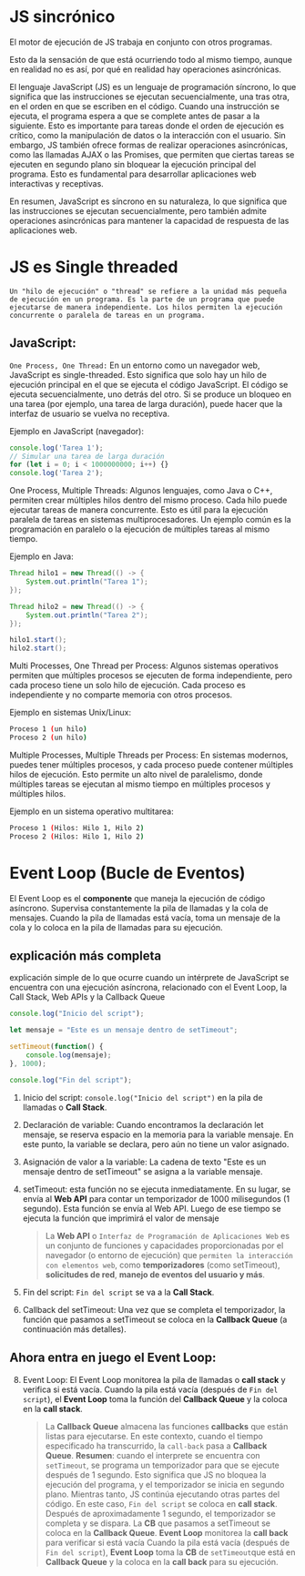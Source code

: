 # JS sincrónico

El motor de ejecución de JS trabaja en conjunto con otros programas.

Esto da la sensación de que está ocurriendo todo al mismo tiempo, aunque en realidad no es así, por qué en realidad hay operaciones asincrónicas.

El lenguaje JavaScript (JS) es un lenguaje de programación síncrono, lo que significa que las instrucciones se ejecutan secuencialmente, una tras otra, en el orden en que se escriben en el código. Cuando una instrucción se ejecuta, el programa espera a que se complete antes de pasar a la siguiente. Esto es importante para tareas donde el orden de ejecución es crítico, como la manipulación de datos o la interacción con el usuario. Sin embargo, JS también ofrece formas de realizar operaciones asincrónicas, como las llamadas AJAX o las Promises, que permiten que ciertas tareas se ejecuten en segundo plano sin bloquear la ejecución principal del programa. Esto es fundamental para desarrollar aplicaciones web interactivas y receptivas.

En resumen, JavaScript es síncrono en su naturaleza, lo que significa que las instrucciones se ejecutan secuencialmente, pero también admite operaciones asincrónicas para mantener la capacidad de respuesta de las aplicaciones web.


# JS es Single threaded

`Un "hilo de ejecución" o "thread" se refiere a la unidad más pequeña de ejecución en un programa. Es la parte de un programa que puede ejecutarse de manera independiente. Los hilos permiten la ejecución concurrente o paralela de tareas en un programa.`

## JavaScript:

`One Process, One Thread:` En un entorno como un navegador web, JavaScript es single-threaded. Esto significa que solo hay un hilo de ejecución principal en el que se ejecuta el código JavaScript. El código se ejecuta secuencialmente, uno detrás del otro. Si se produce un bloqueo en una tarea (por ejemplo, una tarea de larga duración), puede hacer que la interfaz de usuario se vuelva no receptiva.

Ejemplo en JavaScript (navegador):

```JavaScript
console.log('Tarea 1');
// Simular una tarea de larga duración
for (let i = 0; i < 1000000000; i++) {}
console.log('Tarea 2');

```
One Process, Multiple Threads: Algunos lenguajes, como Java o C++, permiten crear múltiples hilos dentro del mismo proceso. Cada hilo puede ejecutar tareas de manera concurrente. Esto es útil para la ejecución paralela de tareas en sistemas multiprocesadores. Un ejemplo común es la programación en paralelo o la ejecución de múltiples tareas al mismo tiempo.

Ejemplo en Java:
```Java
Thread hilo1 = new Thread(() -> {
    System.out.println("Tarea 1");
});

Thread hilo2 = new Thread(() -> {
    System.out.println("Tarea 2");
});

hilo1.start();
hilo2.start();

```

Multi Processes, One Thread per Process: Algunos sistemas operativos permiten que múltiples procesos se ejecuten de forma independiente, pero cada proceso tiene un solo hilo de ejecución. Cada proceso es independiente y no comparte memoria con otros procesos.

Ejemplo en sistemas Unix/Linux:

```bash
Proceso 1 (un hilo)
Proceso 2 (un hilo)

```

Multiple Processes, Multiple Threads per Process: En sistemas modernos, puedes tener múltiples procesos, y cada proceso puede contener múltiples hilos de ejecución. Esto permite un alto nivel de paralelismo, donde múltiples tareas se ejecutan al mismo tiempo en múltiples procesos y múltiples hilos.

Ejemplo en un sistema operativo multitarea:

```bash
Proceso 1 (Hilos: Hilo 1, Hilo 2)
Proceso 2 (Hilos: Hilo 1, Hilo 2)

```

# Event Loop (Bucle de Eventos)

El Event Loop es el **componente** que maneja la ejecución de código asíncrono. Supervisa constantemente la pila de llamadas y la cola de mensajes. Cuando la pila de llamadas está vacía, toma un mensaje de la cola y lo coloca en la pila de llamadas para su ejecución.

## explicación más completa

explicación simple de lo que ocurre cuando un intérprete de JavaScript se encuentra con una ejecución asíncrona, relacionado con el Event Loop, la Call Stack, Web APIs y la Callback Queue

```JavaScript
console.log("Inicio del script");

let mensaje = "Este es un mensaje dentro de setTimeout";

setTimeout(function() {
    console.log(mensaje);
}, 1000);

console.log("Fin del script");

```

1. Inicio del script: `console.log("Inicio del script")` en la pila de llamadas o **Call Stack**.

2. Declaración de variable: Cuando encontramos la declaración let mensaje, se reserva espacio en la memoria para la variable mensaje. En este punto, la variable se declara, pero aún no tiene un valor asignado.

3. Asignación de valor a la variable: La cadena de texto "Este es un mensaje dentro de setTimeout" se asigna a la variable mensaje.

4. setTimeout: esta función no se ejecuta inmediatamente. En su lugar, se envía al **Web API** para contar un temporizador de 1000 milisegundos (1 segundo). Esta función se envía al Web API. Luego de ese tiempo se ejecuta la función que imprimirá el valor de mensaje
    > La **Web API** o `Interfaz de Programación de Aplicaciones Web` es un conjunto de funciones y capacidades proporcionadas por el navegador (o entorno de ejecución) que `permiten la interacción con elementos web`, como **temporizadores** (como setTimeout), **solicitudes de red**, **manejo de eventos del usuario y más**.

5. Fin del script: `Fin del script` se va a la **Call Stack**.

6. Callback del setTimeout: Una vez que se completa el temporizador, la función que pasamos a setTimeout se coloca en la **Callback Queue** (a continuación más detalles).

## Ahora entra en juego el Event Loop:

8. Event Loop: El Event Loop monitorea la pila de llamadas o **call stack** y verifica si está vacía. Cuando la pila está vacía (después de `Fin del script`), el **Event Loop** toma la función del **Callback Queue** y la coloca en la **call stack**.
    > La **Callback Queue** almacena las funciones **callbacks** que están listas para ejecutarse. En este contexto, cuando el tiempo especificado ha transcurrido, la `call-back` pasa a **Callback Queue**.
    > **Resumen**: cuando el interprete se encuentra con `setTimeout`, se programa un temporizador para que se ejecute después de 1 segundo. Esto significa que JS no bloquea la ejecución del programa, y el temporizador se inicia en segundo plano. Mientras tanto, JS continúa ejecutando otras partes del código. En este caso, `Fin del script` se coloca en **call stack**. Después de aproximadamente 1 segundo, el temporizador se completa y se dispara. La **CB** que pasamos a setTimeout se coloca en la **Callback Queue**. **Event Loop** monitorea la **call back** para verificar si está vacía Cuando la pila está vacía (después de `Fin del script`), **Event Loop** toma la **CB** de `setTimeout`que está en **Callback Queue** y la coloca en la **call back** para su ejecución.




